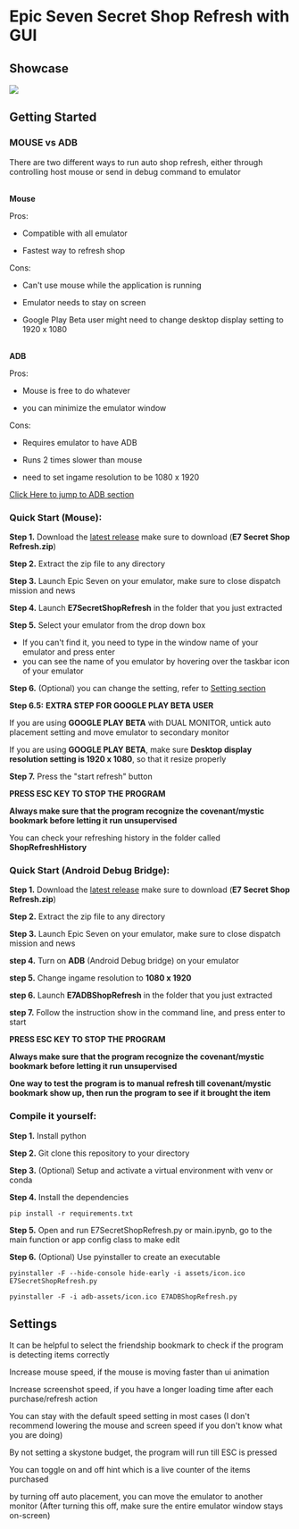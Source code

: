 # Epic Seven Secret Shop Refresh with GUI
## Showcase
![](https://github.com/sya1999/Epic-Seven-Secret-Shop-Refresh/blob/main/assets/E7.gif)
## Getting Started
### MOUSE vs ADB
There are two different ways to run auto shop refresh, either through controlling host mouse or send in debug command to emulator

\
**Mouse**

Pros:

- Compatible with all emulator

- Fastest way to refresh shop 

Cons:

- Can't use mouse while the application is running

- Emulator needs to stay on screen

- Google Play Beta user might need to change desktop display setting to 1920 x 1080

\
**ADB**

Pros:

- Mouse is free to do whatever

- you can minimize the emulator window 

Cons:

- Requires emulator to have ADB 

- Runs 2 times slower than mouse

- need to set ingame resolution to be 1080 x 1920

[Click Here to jump to ADB section](https://github.com/Solunium/Epic-Seven-E7-Secret-Shop-Refresh/edit/main/README.md#quick-start-android-debug-bridge)


### Quick Start (Mouse):
**Step 1.** Download the [latest release](https://github.com/sya1999/Epic-Seven-Secret-Shop-Refresh/releases) make sure to download (**E7 Secret Shop Refresh.zip**)

**Step 2.** Extract the zip file to any directory

**Step 3.** Launch Epic Seven on your emulator, make sure to close dispatch mission and news

**Step 4.** Launch **E7SecretShopRefresh** in the folder that you just extracted

**Step 5.** Select your emulator from the drop down box	
  - If you can't find it, you need to type in the window name of your emulator and press enter
  - you can see the name of you emulator by hovering over the taskbar icon of your emulator

**Step 6.** (Optional) you can change the setting, refer to [Setting section](https://github.com/sya1999/Epic-Seven-Secret-Shop-Refresh/tree/main?tab=readme-ov-file#settings)

**Step 6.5:** **EXTRA STEP FOR GOOGLE PLAY BETA USER**

If you are using **GOOGLE PLAY BETA** with DUAL MONITOR, untick auto placement setting and move emulator to secondary monitor

If you are using **GOOGLE PLAY BETA**, make sure **Desktop display resolution setting is 1920 x 1080**, so that it resize properly  

**Step 7.** Press the "start refresh" button

**PRESS ESC KEY TO STOP THE PROGRAM**

**Always make sure that the program recognize the covenant/mystic bookmark before letting it run unsupervised**
	
You can check your refreshing history in the folder called **ShopRefreshHistory**

### Quick Start (Android Debug Bridge):
**Step 1.** Download the [latest release](https://github.com/sya1999/Epic-Seven-Secret-Shop-Refresh/releases) make sure to download (**E7 Secret Shop Refresh.zip**)

**Step 2.** Extract the zip file to any directory

**Step 3.** Launch Epic Seven on your emulator, make sure to close dispatch mission and news

**step 4.** Turn on **ADB** (Android Debug bridge) on your emulator

**step 5.** Change ingame resolution to **1080 x 1920**

**step 6.** Launch **E7ADBShopRefresh** in the folder that you just extracted

**step 7.** Follow the instruction show in the command line, and press enter to start

**PRESS ESC KEY TO STOP THE PROGRAM**

**Always make sure that the program recognize the covenant/mystic bookmark before letting it run unsupervised**

**One way to test the program is to manual refresh till covenant/mystic bookmark show up, then run the program to see if it brought the item**

### Compile it yourself:
**Step 1.** Install python

**Step 2.** Git clone this repository to your directory

**Step 3.** (Optional) Setup and activate a virtual environment with venv or conda

**Step 4.** Install the dependencies
```
pip install -r requirements.txt
```
**Step 5.** Open and run E7SecretShopRefresh.py or main.ipynb, go to the main function or app config class to make edit

**Step 6.** (Optional) Use pyinstaller to create an executable
```
pyinstaller -F --hide-console hide-early -i assets/icon.ico E7SecretShopRefresh.py
```
```
pyinstaller -F -i adb-assets/icon.ico E7ADBShopRefresh.py
```
## Settings
It can be helpful to select the friendship bookmark to check if the program is detecting items correctly	

Increase mouse speed, if the mouse is moving faster than ui animation

Increase screenshot speed, if you have a longer loading time after each purchase/refresh action

You can stay with the default speed setting in most cases 
(I don't recommend lowering the mouse and screen speed if you don't know what you are doing)

By not setting a skystone budget, the program will run till ESC is pressed

You can toggle on and off hint which is a live counter of the items purchased

by turning off auto placement, you can move the emulator to another monitor (After turning this off, make sure the entire emulator window stays on-screen)
